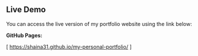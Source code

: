 ## Live Demo

You can access the live version of my portfolio website using the link below:

**GitHub Pages:** 

[ https://shaina31.github.io/my-personal-portfolio/ ]